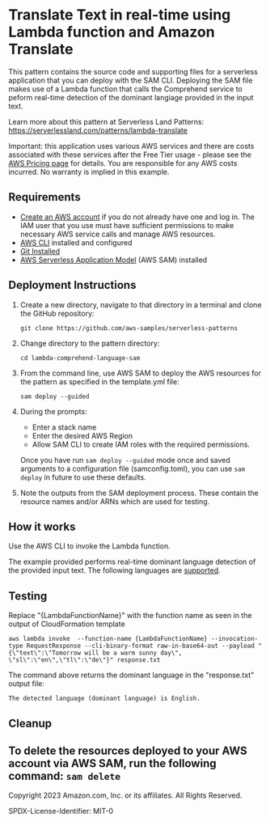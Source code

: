 # Translate Text in real-time using Lambda function and Amazon Translate

This pattern contains the source code and supporting files for a serverless application that you can deploy with the SAM CLI. Deploying the SAM file makes use of a Lambda function that calls the Comprehend service to peform real-time detection of the dominant langiage provided in the input text.

Learn more about this pattern at Serverless Land Patterns: https://serverlessland.com/patterns/lambda-translate

Important: this application uses various AWS services and there are costs associated with these services after the Free Tier usage - please see the [AWS Pricing page](https://aws.amazon.com/pricing/) for details. You are responsible for any AWS costs incurred. No warranty is implied in this example.

## Requirements

* [Create an AWS account](https://portal.aws.amazon.com/gp/aws/developer/registration/index.html) if you do not already have one and log in. The IAM user that you use must have sufficient permissions to make necessary AWS service calls and manage AWS resources.
* [AWS CLI](https://docs.aws.amazon.com/cli/latest/userguide/install-cliv2.html) installed and configured
* [Git Installed](https://git-scm.com/book/en/v2/Getting-Started-Installing-Git)
* [AWS Serverless Application Model](https://docs.aws.amazon.com/serverless-application-model/latest/developerguide/serverless-sam-cli-install.html) (AWS SAM) installed

## Deployment Instructions

1. Create a new directory, navigate to that directory in a terminal and clone the GitHub repository:
    ``` 
    git clone https://github.com/aws-samples/serverless-patterns
    ```
1. Change directory to the pattern directory:
    ```
    cd lambda-comprehend-language-sam
    ```
1. From the command line, use AWS SAM to deploy the AWS resources for the pattern as specified in the template.yml file:
    ```
    sam deploy --guided
    ```
1. During the prompts:
    * Enter a stack name
    * Enter the desired AWS Region
    * Allow SAM CLI to create IAM roles with the required permissions.

    Once you have run `sam deploy --guided` mode once and saved arguments to a configuration file (samconfig.toml), you can use `sam deploy` in future to use these defaults.

1. Note the outputs from the SAM deployment process. These contain the resource names and/or ARNs which are used for testing.

## How it works

Use the AWS CLI to invoke the Lambda function.

The example provided  performs real-time dominant language detection of the provided input text. The following languages are [supported](https://docs.aws.amazon.com/comprehend/latest/dg/supported-languages.html).

## Testing

Replace "{LambdaFunctionName}" with the function name as seen in the output of CloudFormation template

```
aws lambda invoke  --function-name {LambdaFunctionName} --invocation-type RequestResponse --cli-binary-format raw-in-base64-out --payload "{\"text\":\"Tomorrow will be a warm sunny day\", \"sl\":\"en\",\"tl\":\"de\"}" response.txt
```

The command above returns the dominant language in the "response.txt" output file:
```
The detected language (dominant language) is English.
```

## Cleanup
 
To delete the resources deployed to your AWS account via AWS SAM, run the following command:
    ```
    sam delete
    ```
----
Copyright 2023 Amazon.com, Inc. or its affiliates. All Rights Reserved.

SPDX-License-Identifier: MIT-0
